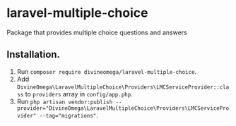 # laravel-multiple-choice
Package that provides multiple choice questions and answers

## Installation.

1. Run `composer require divineomega/laravel-multiple-choice`.
2. Add `DivineOmega\LaravelMultipleChoice\Providers\LMCServiceProvider::class` to `providers` array in `config/app.php`.
3. Run `php artisan vendor:publish --provider="DivineOmega\LaravelMultipleChoice\Providers\LMCServiceProvider" --tag="migrations"`.

